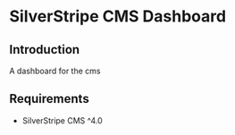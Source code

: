 # SilverStripe CMS Dashboard

## Introduction

A dashboard for the cms

## Requirements

* SilverStripe CMS ^4.0
